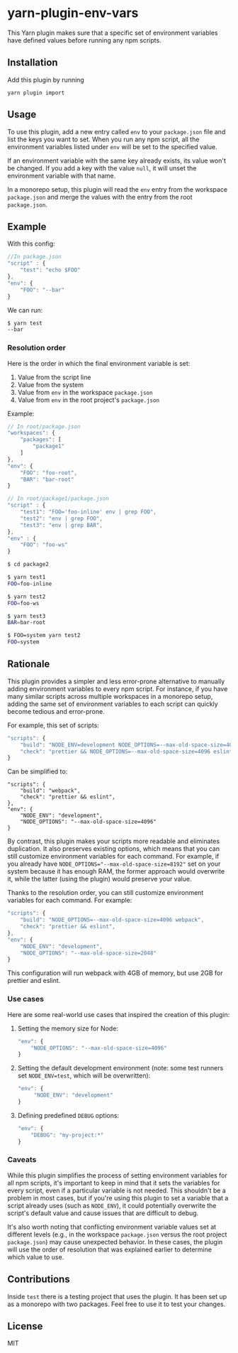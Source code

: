 # yarn-plugin-env-vars

This Yarn plugin makes sure that a specific set of environment variables have defined values before running any npm scripts.

## Installation

Add this plugin by running

```
yarn plugin import
```

## Usage

To use this plugin, add a new entry called `env` to your `package.json` file and list the keys you want to set. When you run any npm script, all the environment variables listed under `env` will be set to the specified value.

If an environment variable with the same key already exists, its value won't be changed. If you add a key with the value `null`, it will unset the environment variable with that name.

In a monorepo setup, this plugin will read the `env` entry from the workspace `package.json` and merge the values with the entry from the root `package.json`.

## Example

With this config:

```js
//In package.json
"script" : {
    "test": "echo $FOO"
},
"env": {
    "FOO": "--bar"
}
```

We can run:

```sh
$ yarn test
--bar
```

### Resolution order

Here is the order in which the final environment variable is set:

1. Value from the script line
2. Value from the system
3. Value from `env` in the workspace `package.json`
4. Value from `env` in the root project's `package.json`

Example:

```js
// In root/package.json
"workspaces": {
    "packages": [
        "package1"
    ]
},
"env": {
    "FOO": "foo-root",
    "BAR": "bar-root"
}
```

```js
// In root/package1/package.json
"script" : {
    "test1": "FOO='foo-inline' env | grep FOO",
    "test2": "env | grep FOO",
    "test3": "env | grep BAR",
},
"env" : {
    "FOO": "foo-ws"
}
```

```bash
$ cd package2

$ yarn test1
FOO=foo-inline

$ yarn test2
FOO=foo-ws

$ yarn test3
BAR=bar-root

$ FOO=system yarn test2
FOO=system
```

## Rationale

This plugin provides a simpler and less error-prone alternative to manually adding environment variables to every npm script. For instance, if you have many similar scripts across multiple workspaces in a monorepo setup, adding the same set of environment variables to each script can quickly become tedious and error-prone.

For example, this set of scripts:

```js
"scripts": {
    "build": "NODE_ENV=development NODE_OPTIONS=--max-old-space-size=4096 webpack",
    "check": "prettier && NODE_OPTIONS=--max-old-space-size=4096 eslint",
}
```

Can be simplified to:

```
"scripts": {
    "build": "webpack",
    "check": "prettier && eslint",
},
"env": {
    "NODE_ENV": "development",
    "NODE_OPTIONS": "--max-old-space-size=4096"
}
```

By contrast, this plugin makes your scripts more readable and eliminates duplication. It also preserves existing options, which means that you can still customize environment variables for each command. For example, if you already have `NODE_OPTIONS="--max-old-space-size=8192"` set on your system because it has enough RAM, the former approach would overwrite it, while the latter (using the plugin) would preserve your value.

Thanks to the resolution order, you can still customize environment variables for each command. For example:

```js
"scripts": {
    "build": "NODE_OPTIONS=--max-old-space-size=4096 webpack",
    "check": "prettier && eslint",
},
"env": {
    "NODE_ENV": "development",
    "NODE_OPTIONS": "--max-old-space-size=2048"
}
```

This configuration will run webpack with 4GB of memory, but use 2GB for prettier and eslint.

### Use cases

Here are some real-world use cases that inspired the creation of this plugin:

1. Setting the memory size for Node:

   ```js
   "env": {
       "NODE_OPTIONS": "--max-old-space-size=4096"
   }
   ```

2. Setting the default development environment (note: some test runners set `NODE_ENV=test`, which will be overwritten):

   ```js
   "env": {
        "NODE_ENV": "development"
   }
   ```

3. Defining predefined `DEBUG` options:

   ```js
   "env": {
       "DEBUG": "my-project:*"
   }
   ```

### Caveats

While this plugin simplifies the process of setting environment variables for all npm scripts, it's important to keep in mind that it sets the variables for every script, even if a particular variable is not needed. This shouldn't be a problem in most cases, but if you're using this plugin to set a variable that a script already uses (such as `NODE_ENV`), it could potentially overwrite the script's default value and cause issues that are difficult to debug.

It's also worth noting that conflicting environment variable values set at different levels (e.g., in the workspace `package.json` versus the root project `package.json`) may cause unexpected behavior. In these cases, the plugin will use the order of resolution that was explained earlier to determine which value to use.

## Contributions

Inside `test` there is a testing project that uses the plugin. It has been set up as a monorepo with two packages. Feel free to use it to test your changes.

## License

MIT